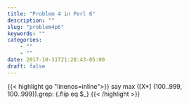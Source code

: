 ```yaml
---
title: "Problem 4 in Perl 6"
description: ""
slug: "problem4p6"
keywords: ""
categories: 
    - ""
    - ""
date: 2017-10-31T21:28:43-05:00
draft: false
---
```

{{< highlight go  "linenos=inline">}}
say max ([X*] (100..999, 100..999)).grep: {.flip eq $_}
{{< /highlight >}}
